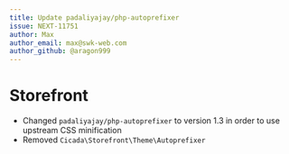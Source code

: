 ```yaml
---
title: Update padaliyajay/php-autoprefixer
issue: NEXT-11751
author: Max
author_email: max@swk-web.com
author_github: @aragon999
---
```

# Storefront
* Changed `padaliyajay/php-autoprefixer` to version 1.3 in order to use upstream CSS minification
* Removed `Cicada\Storefront\Theme\Autoprefixer`
